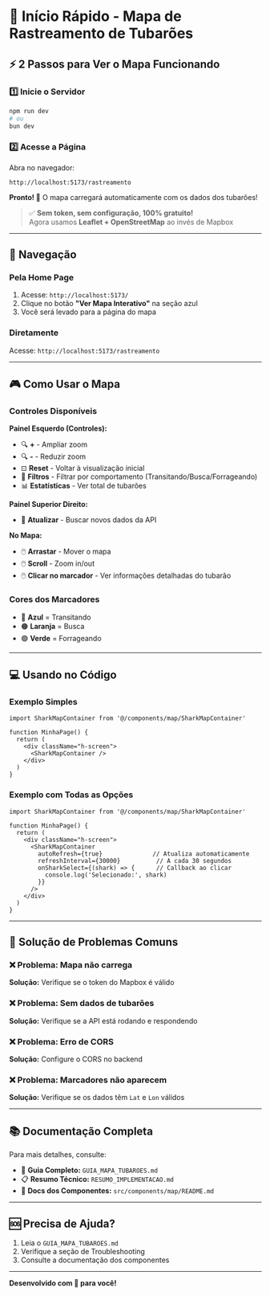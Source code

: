 # 🚀 Início Rápido - Mapa de Rastreamento de Tubarões

## ⚡ 2 Passos para Ver o Mapa Funcionando

### 1️⃣ Inicie o Servidor
```bash
npm run dev
# ou
bun dev
```

### 2️⃣ Acesse a Página
Abra no navegador:
```
http://localhost:5173/rastreamento
```

**Pronto! 🎉** O mapa carregará automaticamente com os dados dos tubarões!

> ✅ **Sem token, sem configuração, 100% gratuito!**  
> Agora usamos **Leaflet + OpenStreetMap** ao invés de Mapbox

---

## 📍 Navegação

### Pela Home Page
1. Acesse: `http://localhost:5173/`
2. Clique no botão **"Ver Mapa Interativo"** na seção azul
3. Você será levado para a página do mapa

### Diretamente
Acesse: `http://localhost:5173/rastreamento`

---

## 🎮 Como Usar o Mapa

### Controles Disponíveis

**Painel Esquerdo (Controles):**
- 🔍 **+** - Ampliar zoom
- 🔍 **-** - Reduzir zoom  
- ⊡ **Reset** - Voltar à visualização inicial
- 🎨 **Filtros** - Filtrar por comportamento (Transitando/Busca/Forrageando)
- 📊 **Estatísticas** - Ver total de tubarões

**Painel Superior Direito:**
- 🔄 **Atualizar** - Buscar novos dados da API

**No Mapa:**
- 🖱️ **Arrastar** - Mover o mapa
- 🖱️ **Scroll** - Zoom in/out
- 🖱️ **Clicar no marcador** - Ver informações detalhadas do tubarão

### Cores dos Marcadores

- 🔵 **Azul** = Transitando
- 🟠 **Laranja** = Busca
- 🟢 **Verde** = Forrageando

---

## 💻 Usando no Código

### Exemplo Simples
```tsx
import SharkMapContainer from '@/components/map/SharkMapContainer'

function MinhaPage() {
  return (
    <div className="h-screen">
      <SharkMapContainer />
    </div>
  )
}
```

### Exemplo com Todas as Opções
```tsx
import SharkMapContainer from '@/components/map/SharkMapContainer'

function MinhaPage() {
  return (
    <div className="h-screen">
      <SharkMapContainer
        autoRefresh={true}              // Atualiza automaticamente
        refreshInterval={30000}          // A cada 30 segundos
        onSharkSelect={(shark) => {      // Callback ao clicar
          console.log('Selecionado:', shark)
        }}
      />
    </div>
  )
}
```

---

## 🔧 Solução de Problemas Comuns

### ❌ Problema: Mapa não carrega
**Solução:** Verifique se o token do Mapbox é válido

### ❌ Problema: Sem dados de tubarões
**Solução:** Verifique se a API está rodando e respondendo

### ❌ Problema: Erro de CORS
**Solução:** Configure o CORS no backend

### ❌ Problema: Marcadores não aparecem
**Solução:** Verifique se os dados têm `Lat` e `Lon` válidos

---

## 📚 Documentação Completa

Para mais detalhes, consulte:
- 📖 **Guia Completo:** `GUIA_MAPA_TUBAROES.md`
- 📋 **Resumo Técnico:** `RESUMO_IMPLEMENTACAO.md`
- 🔧 **Docs dos Componentes:** `src/components/map/README.md`

---

## 🆘 Precisa de Ajuda?

1. Leia o `GUIA_MAPA_TUBAROES.md`
2. Verifique a seção de Troubleshooting
3. Consulte a documentação dos componentes

---

**Desenvolvido com 🦈 para você!**

